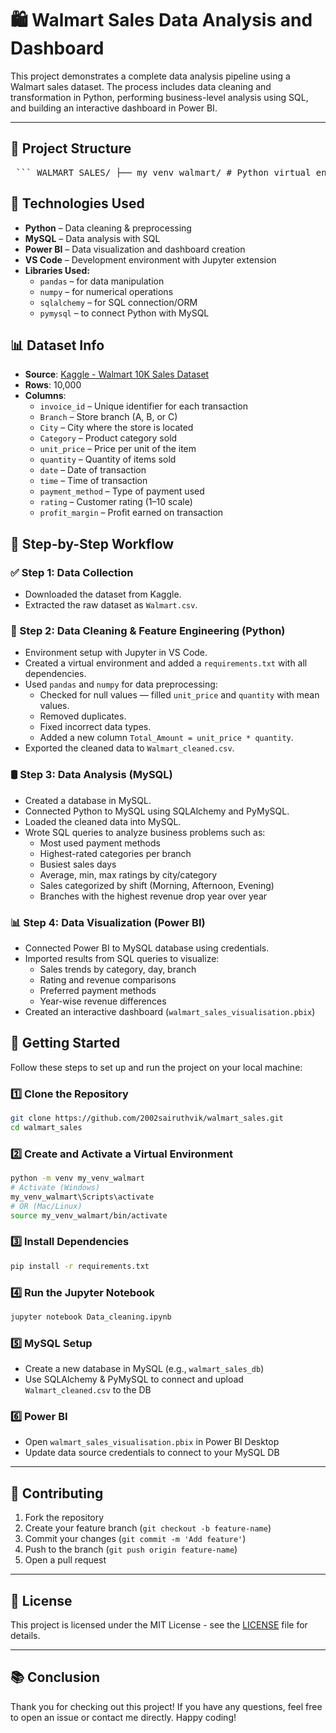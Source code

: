 # 🛍️ Walmart Sales Data Analysis and Dashboard

This project demonstrates a complete data analysis pipeline using a Walmart sales dataset. The process includes data cleaning and transformation in Python, performing business-level analysis using SQL, and building an interactive dashboard in Power BI.

---

## 📁 Project Structure
<pre> ``` WALMART_SALES/ ├── my_venv_walmart/ # Python virtual environment │ ├── Include/ │ ├── Lib/ │ ├── Scripts/ │ └── pyvenv.cfg ├── Data_cleaning.ipynb # Jupyter notebook for data preprocessing ├── requirements.txt # Python dependencies ├── sql_queries.sql # Business analysis SQL queries ├── Walmart_cleaned.csv # Cleaned dataset ready for SQL/BI ├── walmart_sales_visualisation.pbix # Power BI dashboard ├── walmart-10k-sales-datasets.zip # Original dataset (zipped) └── Walmart.csv # Raw dataset (extracted) ``` </pre>

## 🧰 Technologies Used

- **Python** – Data cleaning & preprocessing
- **MySQL** – Data analysis with SQL
- **Power BI** – Data visualization and dashboard creation
- **VS Code** – Development environment with Jupyter extension
- **Libraries Used:**
  - `pandas` – for data manipulation
  - `numpy` – for numerical operations
  - `sqlalchemy` – for SQL connection/ORM
  - `pymysql` – to connect Python with MySQL

## 📊 Dataset Info

- **Source**: [Kaggle - Walmart 10K Sales Dataset](https://www.kaggle.com/datasets/najir0123/walmart-10k-sales-datasets)
- **Rows**: 10,000  
- **Columns**:
  - `invoice_id` – Unique identifier for each transaction
  - `Branch` – Store branch (A, B, or C)
  - `City` – City where the store is located
  - `Category` – Product category sold
  - `unit_price` – Price per unit of the item
  - `quantity` – Quantity of items sold
  - `date` – Date of transaction
  - `time` – Time of transaction
  - `payment_method` – Type of payment used
  - `rating` – Customer rating (1–10 scale)
  - `profit_margin` – Profit earned on transaction

## 🔧 Step-by-Step Workflow

### ✅ Step 1: Data Collection
- Downloaded the dataset from Kaggle.
- Extracted the raw dataset as `Walmart.csv`.

### 🧹 Step 2: Data Cleaning & Feature Engineering (Python)
- Environment setup with Jupyter in VS Code.
- Created a virtual environment and added a `requirements.txt` with all dependencies.
- Used `pandas` and `numpy` for data preprocessing:
  - Checked for null values — filled `unit_price` and `quantity` with mean values.
  - Removed duplicates.
  - Fixed incorrect data types.
  - Added a new column `Total_Amount = unit_price * quantity`.
- Exported the cleaned data to `Walmart_cleaned.csv`.

### 🛢️ Step 3: Data Analysis (MySQL)
- Created a database in MySQL.
- Connected Python to MySQL using SQLAlchemy and PyMySQL.
- Loaded the cleaned data into MySQL.
- Wrote SQL queries to analyze business problems such as:
  - Most used payment methods
  - Highest-rated categories per branch
  - Busiest sales days
  - Average, min, max ratings by city/category
  - Sales categorized by shift (Morning, Afternoon, Evening)
  - Branches with the highest revenue drop year over year

### 📊 Step 4: Data Visualization (Power BI)
- Connected Power BI to MySQL database using credentials.
- Imported results from SQL queries to visualize:
  - Sales trends by category, day, branch
  - Rating and revenue comparisons
  - Preferred payment methods
  - Year-wise revenue differences
- Created an interactive dashboard (`walmart_sales_visualisation.pbix`)
  
## 🚀 Getting Started

Follow these steps to set up and run the project on your local machine:

### 1️⃣ Clone the Repository

```bash
git clone https://github.com/2002sairuthvik/walmart_sales.git
cd walmart_sales
```

### 2️⃣ Create and Activate a Virtual Environment

```bash
python -m venv my_venv_walmart
# Activate (Windows)
my_venv_walmart\Scripts\activate
# OR (Mac/Linux)
source my_venv_walmart/bin/activate
```

### 3️⃣ Install Dependencies

```bash
pip install -r requirements.txt
```

### 4️⃣ Run the Jupyter Notebook

```bash
jupyter notebook Data_cleaning.ipynb
```

### 5️⃣ MySQL Setup

- Create a new database in MySQL (e.g., `walmart_sales_db`)
- Use SQLAlchemy & PyMySQL to connect and upload `Walmart_cleaned.csv` to the DB

### 6️⃣ Power BI

- Open `walmart_sales_visualisation.pbix` in Power BI Desktop
- Update data source credentials to connect to your MySQL DB

---

## 🤝 Contributing

1. Fork the repository  
2. Create your feature branch (`git checkout -b feature-name`)  
3. Commit your changes (`git commit -m 'Add feature'`)  
4. Push to the branch (`git push origin feature-name`)  
5. Open a pull request

---

## 📄 License

This project is licensed under the MIT License - see the [LICENSE](LICENSE) file for details.

---

## 📚 Conclusion

Thank you for checking out this project! If you have any questions, feel free to open an issue or contact me directly. Happy coding!


